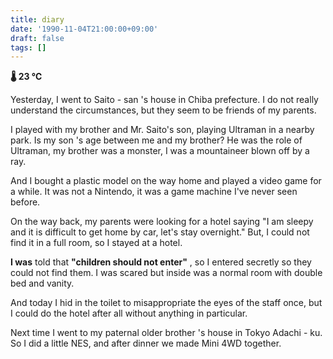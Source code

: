 ```yaml
---
title: diary
date: '1990-11-04T21:00:00+09:00'
draft: false
tags: []
---
```


**🌡 23 ℃**

Yesterday, I went to Saito - san 's house in Chiba prefecture. I do not really understand the circumstances, but they seem to be friends of my parents.

I played with my brother and Mr. Saito's son, playing Ultraman in a nearby park. Is my son 's age between me and my brother? He was the role of Ultraman, my brother was a monster, I was a mountaineer blown off by a ray.

And I bought a plastic model on the way home and played a video game for a while. It was not a Nintendo, it was a game machine I've never seen before.

On the way back, my parents were looking for a hotel saying "I am sleepy and it is difficult to get home by car, let's stay overnight." But, I could not find it in a full room, so I stayed at a hotel.

**I was** told that **"children should not enter"** , so I entered secretly so they could not find them. I was scared but inside was a normal room with double bed and vanity.

And today I hid in the toilet to misappropriate the eyes of the staff once, but I could do the hotel after all without anything in particular.

Next time I went to my paternal older brother 's house in Tokyo Adachi - ku. So I did a little NES, and after dinner we made Mini 4WD together.